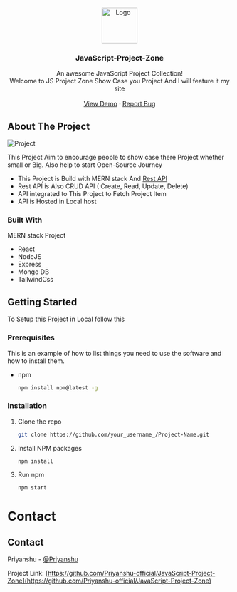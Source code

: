 
<br />
<p align="center">
  <a href="https://github.com/othneildrew/Best-README-Template">
    <img src="https://github.com/Priyanshu-official/JavaScript-Project-Zone/blob/main/src/img/javascript.png" alt="Logo" width="80" height="80">
  </a>
  <h3 align="center">JavaScript-Project-Zone</h3>

  <p align="center">
    An awesome JavaScript Project Collection! <br> Welcome to JS Project Zone Show Case you Project And I will feature it my site
    <br />
    <br />
    <a href="https://js-project-zone.netlify.app/">View Demo</a>
    ·
    <a href="https://github.com/Priyanshu-official/JavaScript-Project-Zone/issues">Report Bug</a>
  </p>
</p>

<!-- ABOUT THE PROJECT -->
## About The Project
<img src="https://github.com/Priyanshu-official/JavaScript-Project-Zone/blob/main/Demo/projectIMG.png" alt="Project" />

This Project Aim to encourage people to show case there Project whether small or Big. Also help to start Open-Source Journey

- This Project is Build with MERN stack And [Rest API](https://github.com/Priyanshu-official/Project_API)
- Rest API is Also CRUD API ( Create, Read, Update, Delete)
- API integrated to This Project to Fetch Project Item
- API is Hosted in Local host

### Built With

MERN stack Project 

* React
* NodeJS
* Express
* Mongo DB
* TailwindCss



<!-- GETTING STARTED -->
## Getting Started
To Setup this Project in Local follow this

### Prerequisites

This is an example of how to list things you need to use the software and how to install them.
* npm
  ```sh
  npm install npm@latest -g
  ```

### Installation


1. Clone the repo
   ```sh
   git clone https://github.com/your_username_/Project-Name.git
   ```
2. Install NPM packages
   ```sh
   npm install
   ```
3. Run npm
   ```JS
   npm start
   ```

# Contact

<!-- CONTACT -->
## Contact

Priyanshu - [@Priyanshu](https://www.linkedin.com/in/priyanshuofficial/) 

Project Link: [https://github.com/Priyanshu-official/JavaScript-Project-Zone](https://github.com/Priyanshu-official/JavaScript-Project-Zone)
